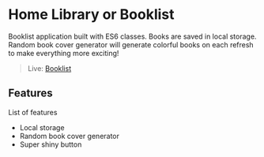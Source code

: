 # Home Library or Booklist
Booklist application built with ES6 classes. Books are saved in local storage. Random book cover generator will generate colorful books on each refresh to make everything more exciting!

> Live: [Booklist](https://mxzawadzki.github.io/Home-Library/)

## Features
List of features
* Local storage
* Random book cover generator
* Super shiny button
